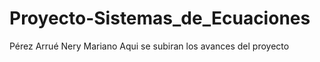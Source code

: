 # Proyecto-Sistemas_de_Ecuaciones
Pérez Arrué Nery Mariano
Aqui se subiran los avances del proyecto
